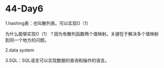 # 44-Day6

1.hashing表：也叫散列表。可以实现O（1）

为什么能够实现O（1）？因为有散列函数两个值映射。关键在于解决多个值映射到同一个地方的问题。

2.data system

3.SQL：SQL语言可以实现数据的查询和操作的语言。